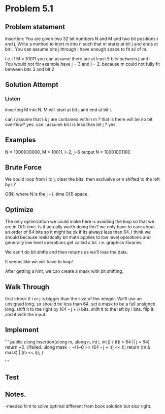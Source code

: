 # Problem 5.1

## Problem statement
Insertion: You are given two 32 bit numbers N and M and two bit positions i and j. Write a method to inert m into n such that m starts at bit j and ends  at bit i. You can assume bits j through i have enough space to fit all of m. 

i.e. if M = 10011 you can assume there are at least 5 bits between j and i. You would not for example have j = 3 and i = 2.  because m could not fully fit between bits 3 and bit 2

## Solution Attempt

### Listen

inserting M into N. M will start at bit j and end at bit i. 

can i assume that i & j are contained within m ? that is there will be no bit overflow?  yes.
can i assume bit i is less than bit j ? yes

## Examples
N = 1000000000, M = 10011, i=2, j=6
output N = 10001001100

## Brute Force

We could loop from i to j, clear the bits, then exclusive or n shifted to the left by i ? 

O(N) where N is the j - i. time O(1) space. 

## Optimize

The only optimization we could make here is avoiding the loop so that we are in O(1) time. 
Is it actually worth doing this? we only have to care about an order of 64 bits so it might be ok if its always less than 64. 
I think we should because realistically bit math applies to low level operations and generally low level operations get called a lot. 
i.e. graphics libraries.

We can't do bit shifts and then returns as we'll lose the data. 

It seems like we will have to loop!

After getting a hint, we can create a mask with bit shifting. 

## Walk Through

first check if i or j is bigger than the size of the integer. We'll use an unsigned long, so should be less than 64. 
set a mask to be a full unsigned long.
shift it to the right by (64 - j + i) bits.
shift it to the left by i bits. 
flip it. 
and it with the input.  

## Implement

'''
public ulong Insertion(ulong m, ulong n, int i, int j)
{
    if(i > 64 || j > 64) return ~0; //failed.
    ulong mask = ~((~0 >> (64 - j + i)) << i);
    return ((n & mask) | (m << i));
}

'''

## Test


## Notes. 
-needed hint to solve optimal
different from book solution but also right. 